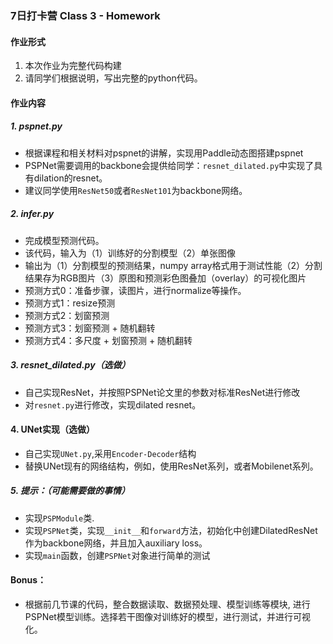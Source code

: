 ### 7日打卡营 Class 3  - Homework
#### 作业形式
1. 本次作业为完整代码构建
2. 请同学们根据说明，写出完整的python代码。

#### 作业内容
##### 1. pspnet.py
- 根据课程和相关材料对pspnet的讲解，实现用Paddle动态图搭建pspnet
- PSPNet需要调用的backbone会提供给同学：`resnet_dilated.py`中实现了具有dilation的resnet。
- 建议同学使用`ResNet50`或者`ResNet101`为backbone网络。
   
##### 2. infer.py
- 完成模型预测代码。
- 该代码，输入为（1）训练好的分割模型（2）单张图像
- 输出为（1）分割模型的预测结果，numpy array格式用于测试性能（2）分割结果存为RGB图片（3）原图和预测彩色图叠加（overlay）的可视化图片
- 预测方式0：准备步骤，读图片，进行normalize等操作。
- 预测方式1：resize预测
- 预测方式2：划窗预测
- 预测方式3：划窗预测 + 随机翻转
- 预测方式4：多尺度 + 划窗预测 + 随机翻转

##### 3. resnet_dilated.py（选做）
- 自己实现ResNet，并按照PSPNet论文里的参数对标准ResNet进行修改
- 对`resnet.py`进行修改，实现dilated resnet。

#### 4. UNet实现（选做）
- 自己实现`UNet.py`,采用`Encoder-Decoder`结构
- 替换UNet现有的网络结构，例如，使用ResNet系列，或者Mobilenet系列。


##### 5. 提示：（可能需要做的事情）
  - 实现`PSPModule`类.
  - 实现`PSPNet`类，实现`__init__`和`forward`方法，初始化中创建DilatedResNet作为backbone网络，并且加入auxiliary loss。
  - 实现`main`函数，创建`PSPNet`对象进行简单的测试
#### Bonus：
- 根据前几节课的代码，整合数据读取、数据预处理、模型训练等模块, 进行PSPNet模型训练。选择若干图像对训练好的模型，进行测试，并进行可视化。

